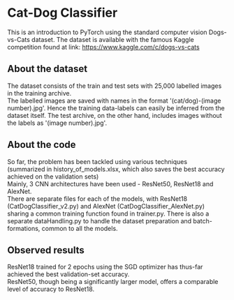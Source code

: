 # Cat-Dog Classifier
This is an introduction to PyTorch using the standard computer vision Dogs-vs-Cats dataset.
The dataset is available with the famous Kaggle competition found at link: https://www.kaggle.com/c/dogs-vs-cats

## About the dataset
The dataset consists of the train and test sets with 25,000 labelled images in the training archive.  
The labelled images are saved with names in the format '(cat/dog)-(image number).jpg'. Hence the training data-labels can easily be inferred from the dataset itself.
The test archive, on the other hand, includes images without the labels as '(image number).jpg'.

## About the code
So far, the problem has been tackled using various techniques  
(summarized in history_of_models.xlsx, which also saves the best accuracy achieved on the validation sets)  
Mainly, 3 CNN architectures have been used - ResNet50, ResNet18 and AlexNet.   
There are separate files for each of the models, with ResNet18 (CatDogClassifier_v2.py) and AlexNet (CatDogClassifier_AlexNet.py) sharing a common training function found in trainer.py.
There is also a separate dataHandling.py to handle the dataset preparation and batch-formations, common to all the models. 

## Observed results
ResNet18 trained for 2 epochs using the SGD optimizer has thus-far achieved the best validation-set accuracy.  
ResNet50, though being a significantly larger model, offers a comparable level of accuracy to ResNet18.
